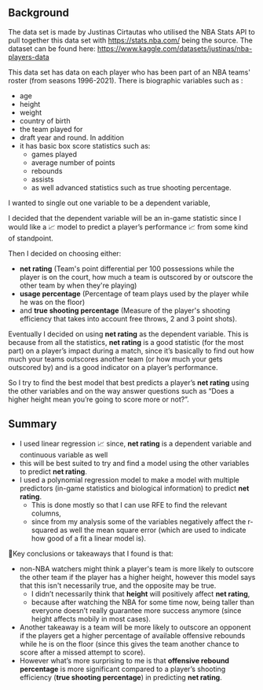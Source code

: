 ## Background
The data set is made by Justinas Cirtautas who utilised the NBA Stats API to pull together this data set with https://stats.nba.com/ being the source. The dataset can be found here: https://www.kaggle.com/datasets/justinas/nba-players-data

This data set has data on each player who has been part of an NBA teams' roster (from seasons 1996-2021). 
There is biographic variables such as :
- age
- height
- weight
- country of birth
- the team played for
- draft year and round. In addition
- it has basic box score statistics such as:
  - games played
  - average number of points
  - rebounds
  - assists
  - as well advanced statistics such as true shooting percentage.

I wanted to single out one variable to be a dependent variable, 

I decided that the dependent variable will be an in-game statistic since I would like a 📈 model to predict a player’s performance 📈 from some kind of standpoint.

Then I decided on choosing either:
- **net rating** (Team's point differential per 100 possessions while the player is on the court, how much a team is outscored by or outscore the other team by when they're playing)
- **usage percentage** (Percentage of team plays used by the player while he was on the floor)
- and **true shooting percentage** (Measure of the player's shooting efficiency that takes into account free throws, 2 and 3 point shots).

Eventually I decided on using **net rating** as the dependent variable. This is because from all the statistics, **net rating** is a good statistic (for the most part) on a player’s impact during a match, 
since it’s basically to find out how much your teams outscores another team (or how much your gets outscored by) and is a good indicator on a player’s performance. 

So I try to find the best model that best predicts a player’s **net rating** using the other variables and on the way answer questions such as “Does a higher height mean you’re going to score more or not?”.


## Summary
- I used linear regression 📈 since, **net rating** is a dependent variable and continuous variable as well
- this will be best suited to try and find a model using the other variables to predict **net rating**.
- I used a polynomial regression model to make a model with multiple predictors (in-game statistics and biological information) to predict **net rating**.
  - This is done mostly so that I can use RFE to find the relevant columns,
  - since from my analysis some of the variables negatively affect the r-squared as well the mean square error (which are used to indicate how good of a fit a linear model is).

🌟Key conclusions or takeaways that I found is that:
- non-NBA watchers might think a player's team is more likely to outscore the other team if the player has a higher height, however this model says that this isn't necessarily true, and the opposite may be true.
  - I didn’t necessarily think that **height** will positively affect **net rating**,
  - because after watching the NBA for some time now, being taller than everyone doesn’t really guarantee more success anymore (since height affects mobily in most cases).
- Another takeaway is a team will be more likely to outscore an opponent if the players get a higher percentage of available offensive rebounds while he is on the floor (since this gives the team another chance to score after a missed attempt to score).
- However what’s more surprising to me is that **offensive rebound percentage** is more significant compared to a player’s shooting efficiency (**true shooting percentage**) in predicting **net rating**.


